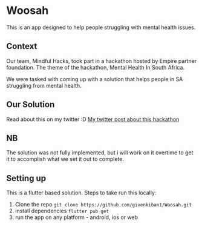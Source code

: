 # Woosah

This is an app designed to help people struggling with mental health issues. 

## Context

Our team, Mindful Hacks, took part in a hackathon hosted by Empire partner foundation. The theme of the hackathon, Mental Health In South Africa.

We were tasked with coming up with a solution that helps people in SA struggling from mental health.

## Our Solution
Read about this on my twitter :D [My twitter post about this hackathon](https://twitter.com/Given_kibanza/status/1444641058957189123)

## NB
The solution was not fully implemented, but i will work on it overtime to get it to accomplish what we set it out to complete.

## Setting up

This is a flutter based solution. Steps to take run this locally:

1. Clone the repo `git clone https://github.com/givenkiban1/Woosah.git`
2. install dependencies `flutter pub get`
3. run the app on any platform - android, ios or web
##


